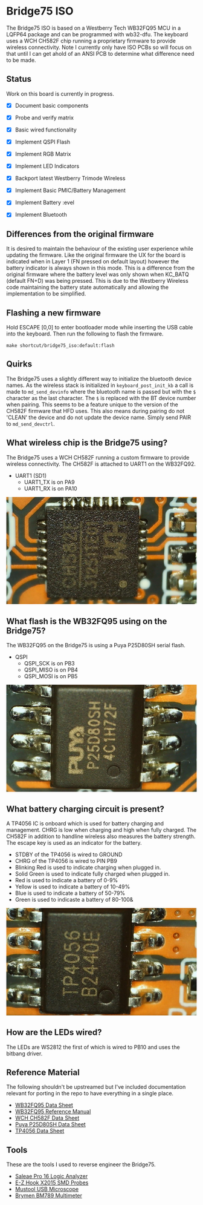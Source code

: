 #  Bridge75 ISO
The Bridge75 ISO is based on a Westberry Tech WB32FQ95 MCU in a LQFP64 package
and can be programmed with wb32-dfu. The keyboard uses a WCH CH582F chip
running a proprietary firmware to provide wireless connectivity. Note I 
currently only have ISO PCBs so will focus on that until I can get ahold of an
ANSI PCB to determine what difference need to be made.


## Status
Work on this board is currently in progress.
- [x] Document basic components
- [x] Probe and verify matrix
- [x] Basic wired functionality
- [x] Implement QSPI Flash
- [x] Implement RGB Matrix
- [x] Implement LED Indicators
- [x] Backport latest Westberry Trimode Wireless
- [x] Implement Basic PMIC/Battery Management
- [x] Implement Battery :evel
- [x] Implement Bluetooth


## Differences from the original firmware
It is desired to maintain the behaviour of the existing user experience while
updating the firmware. Like the original firmware the UX for the board is
indicated when in Layer 1 (FN pressed on default layout) however the battery
indicator is always shown in this mode. This is a difference from the original
firmware where the battery level was only shown when KC_BATQ (default FN+D)
was being pressed. This is due to the Westberry Wireless code maintaining the
battery state automatically and allowing the implementation to be simplified.


## Flashing a new firmware
Hold ESCAPE [0,0] to enter bootloader mode while inserting the USB cable into
the keyboard. Then run the following to flash the firmware.
```shell
make shortcut/bridge75_iso:default:flash
```


## Quirks
The Bridge75 uses a slightly different way to initialize the bluetooth device
names. As the wireless stack is initialized in `keyboard_post_init_kb` a call
is made to `md_send_devinfo` where the bluetooth name is passed but with the
`$` character as the last character. The `$` is replaced with the BT device
number when pairing. This seems to be a feature unique to the version of the
CH582F firmware that HFD uses. This also means during pairing do not 'CLEAN'
the device and do not update the device name. Simply send PAIR to
`md_send_devctrl`.


## What wireless chip is the Bridge75 using?
The Bridge75 uses a WCH CH582F running a custom firmware to provide wireless
connectivity. The CH582F is attached to UART1 on the WB32FQ92.
* UART1 (SD1)
   * UART1_TX is on PA9
   * UART1_RX is on PA10

![WCH CH582F](documentation/wireless.jpg)


## What flash is the WB32FQ95 using on the Bridge75?
The WB32FQ95 on the Bridge75 is using a Puya P25D80SH serial flash.
* QSPI
   * QSPI_SCK is on PB3
   * QSPI_MISO is on PB4
   * QSPI_MOSI is on PB5

![Puya P25D80SH](documentation/flash.jpg)


## What battery charging circuit is present?
A TP4056 IC is onboard which is used for battery charging and management. CHRG
is low when charging and high when fully charged. The CH582F in addition to
handline wireless also measures the battery strength. The escape key is used as
an indicator for the battery.
* STDBY of the TP4056 is wired to GROUND
* CHRG of the TP4056 is wired to PIN PB9
* Blinking Red is used to indicate charging when plugged in.
* Solid Green is used to indicate fully charged when plugged in.
* Red is used to indicate a battery of 0-9%
* Yellow is used to indicate a battery of 10-49%
* Blue is used to indicate a battery of 50-79%
* Green is used to indicaste a battery of 80-100&

![TP4056](documentation/bmic.jpg)


## How are the LEDs wired?
The LEDs are WS2812 the first of which is wired to PB10 and uses the bitbang
driver.


## Reference Material
The following shouldn't be upstreamed but I've included documentation relevant
for porting in the repo to have everything in a single place.
* [WB32FQ95 Data Sheet](documentation/EN_DS1104041_WB32FQ95xC_V01.pdf)
* [WB32FQ95 Reference Manual](documentation/EN_RM2905025_WB32FQ95xx_V01.pdf)
* [WCH CH582F Data Sheet](documentation/CH583DS1.PDF)
* [Puya P25D80SH Data Sheet](documentation/PUYA-P25Q80H-SSH-IT_C194872.pdf)
* [TP4056 Data Sheet](documentation/TP4056.pdf)


## Tools
These are the tools I used to reverse engineer the Bridge75.

* [Saleae Pro 16 Logic Analyzer](https://www.saleae.com)
* [E-Z Hook X2015 SMD Probes](https://e-z-hook.com/test-hooks/micro-hook/x2015-ultra-thin-double-gripper-micro-test-hook/)
* [Mustool USB Microscope](https://www.eevblog.com/forum/testgear/mustool-g1200-digital-microscope-12mp-7-lcd-display-1-1200x/)
* [Brymen BM789 Multimeter](http://www.brymen.com/PD02BM780_789.html)
